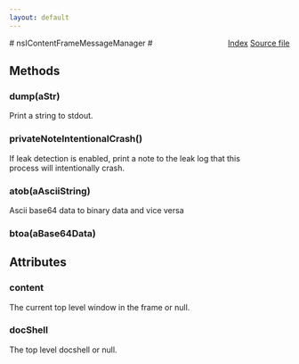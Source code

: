 ```yaml
---
layout: default
---
```

<div class='links' style='float:right'><a href="../index.html">Index</a>
<a href="http://dxr.mozilla.org/mozilla-central/source/dom/base/nsIMessageManager.idl">Source file</a>
</div>
# nsIContentFrameMessageManager #

## Methods ##

### dump(aStr) ###
  
Print a string to stdout.  
  

### privateNoteIntentionalCrash() ###
  
If leak detection is enabled, print a note to the leak log that this  
process will intentionally crash.  
  

### atob(aAsciiString) ###
  
Ascii base64 data to binary data and vice versa  
  

### btoa(aBase64Data) ###

## Attributes ##

### content ###
  
The current top level window in the frame or null.  
  

### docShell ###
  
The top level docshell or null.  
  
